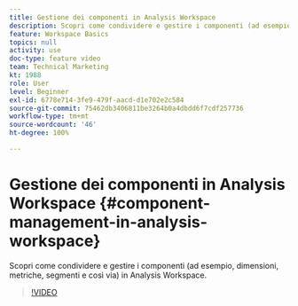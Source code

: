 ```yaml
---
title: Gestione dei componenti in Analysis Workspace
description: Scopri come condividere e gestire i componenti (ad esempio, dimensioni, metriche, segmenti e così via) in Analysis Workspace.
feature: Workspace Basics
topics: null
activity: use
doc-type: feature video
team: Technical Marketing
kt: 1988
role: User
level: Beginner
exl-id: 6778e714-3fe9-479f-aacd-d1e702e2c584
source-git-commit: 75462db3406811be3264b0a4dbdd6f7cdf257736
workflow-type: tm+mt
source-wordcount: '46'
ht-degree: 100%

---
```


# Gestione dei componenti in Analysis Workspace {#component-management-in-analysis-workspace}

Scopri come condividere e gestire i componenti (ad esempio, dimensioni, metriche, segmenti e così via) in Analysis Workspace.

>[!VIDEO](https://video.tv.adobe.com/v/24095/?quality=12)
